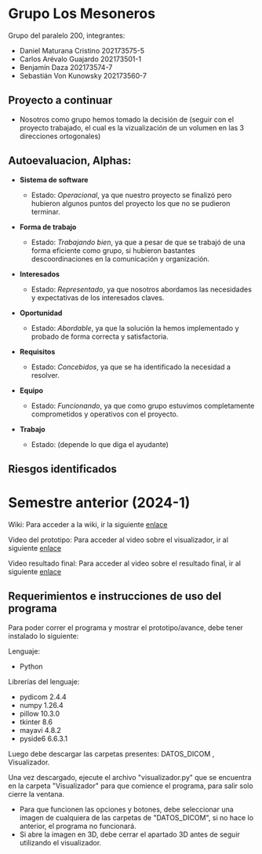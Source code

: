 # Grupo Los Mesoneros

Grupo del paralelo 200, integrantes:

- Daniel Maturana Cristino 202173575-5
- Carlos Arévalo Guajardo 202173501-1
- Benjamín Daza 202173574-7
- Sebastián Von Kunowsky 202173560-7

## Proyecto a continuar
- Nosotros como grupo hemos tomado la decisión de (seguir con el proyecto trabajado, el cual es la vizualización de un volumen en las 3 direcciones ortogonales)

## Autoevaluacion, Alphas:
* **Sistema de software**
    - Estado: _Operacional_, ya que nuestro proyecto se finalizó pero hubieron algunos puntos del proyecto los que no se pudieron terminar.  
    
* **Forma de trabajo**
    - Estado: _Trabajando bien_, ya que a pesar de que se trabajó de una forma eficiente como grupo, si hubieron bastantes descoordinaciones en la comunicación y organización.
    
* **Interesados**
    - Estado: _Representado_, ya que nosotros abordamos las necesidades y expectativas de los interesados claves.
    
* **Oportunidad**
    - Estado: _Abordable_, ya que la solución la hemos implementado y probado de forma correcta y satisfactoria.
    
* **Requisitos**
    - Estado: _Concebidos_, ya que se ha identificado la necesidad a resolver.
    
* **Equipo**
    - Estado: _Funcionando_, ya que como grupo estuvimos completamente comprometidos y operativos con el proyecto.
    
* **Trabajo**
    - Estado: (depende lo que diga el ayudante)

## Riesgos identificados

# Semestre anterior (2024-1)
Wiki: Para acceder a la wiki, ir la siguiente [enlace](https://github.com/tylwerr/GRP-LosAnalistas-2024-PROYINF/wiki#wiki-grupo-losanalistas)

Video del prototipo: Para acceder al video sobre el visualizador, ir al siguiente [enlace](https://youtu.be/In0gr04gF_E)

Video resultado final: Para acceder al video sobre el resultado final, ir al siguiente [enlace](https://youtu.be/34fRJNLTTV0)

## Requerimientos e instrucciones de uso del programa

Para poder correr el programa y mostrar el prototipo/avance, debe tener instalado lo siguiente:

Lenguaje:
- Python 

Librerías del lenguaje:
- pydicom 2.4.4
- numpy 1.26.4
- pillow 10.3.0
- tkinter 8.6
- mayavi 4.8.2
- pyside6 6.6.3.1

Luego debe descargar las carpetas presentes: DATOS_DICOM , Visualizador.

Una vez descargado, ejecute el archivo "visualizador.py" que se encuentra en la carpeta "Visualizador" para que comience el programa, para salir solo cierre la ventana.

- Para que funcionen las opciones y botones, debe seleccionar una imagen de cualquiera de las carpetas de "DATOS_DICOM", si no hace lo anterior, el programa no funcionará.
- Si abre la imagen en 3D, debe cerrar el apartado 3D antes de seguir utilizando el visualizador. 
